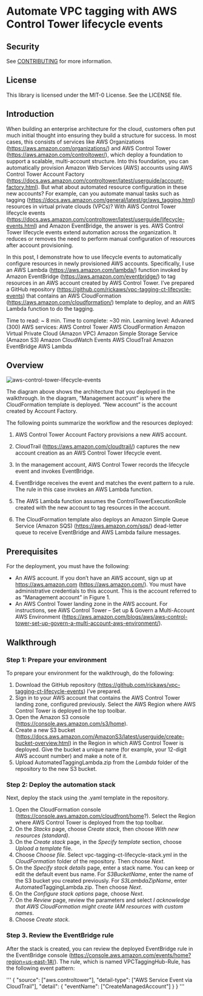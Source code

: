 # Automate VPC tagging with AWS Control Tower lifecycle events

## Security
See [CONTRIBUTING](CONTRIBUTING.md#security-issue-notifications) for more information.

## License
This library is licensed under the MIT-0 License. See the LICENSE file.

## Introduction
When building an enterprise architecture for the cloud, customers often put much initial thought into ensuring they build a structure for success. In most cases, this consists of services like AWS Organizations (https://aws.amazon.com/organizations/) and AWS Control Tower (https://aws.amazon.com/controltower/), which deploy a foundation to support a scalable, multi-account structure. Into this foundation, you can automatically provision Amazon Web Services (AWS) accounts using AWS Control Tower Account Factory (https://docs.aws.amazon.com/controltower/latest/userguide/account-factory.html). But what about automated resource configuration in these new accounts? For example, can you automate manual tasks such as tagging (https://docs.aws.amazon.com/general/latest/gr/aws_tagging.html) resources in virtual private clouds (VPCs)? With AWS Control Tower lifecycle events (https://docs.aws.amazon.com/controltower/latest/userguide/lifecycle-events.html) and Amazon EventBridge, the answer is yes. AWS Control Tower lifecycle events extend automation across the organization. It reduces or removes the need to perform manual configuration of resources after account provisioning.  

In this post, I demonstrate how to use lifecycle events to automatically configure resources in newly provisioned AWS accounts. Specifically, I use an AWS Lambda (https://aws.amazon.com/lambda/) function invoked by Amazon EventBridge (https://aws.amazon.com/eventbridge/) to tag resources in an AWS account created by AWS Control Tower. I’ve prepared a GitHub repository (https://github.com/rickaws/vpc-tagging-ct-lifecycle-events) that contains an AWS CloudFormation (https://aws.amazon.com/cloudformation/) template to deploy, and an AWS Lambda function to do the tagging.

Time  to read:        ~ 8 min.
Time  to complete:    ~30 min.
Learning  level:    	Advaned (300)
AWS  services:
                      AWS Control Tower
                      AWS  CloudFormation
                      Amazon Virtual Private Cloud (Amazon VPC)
                      Amazon Simple Storage Service (Amazon S3)
                      Amazon CloudWatch Events
                      AWS CloudTrail
                      Amazon EventBridge
                      AWS Lambda
## Overview
![aws-control-tower-lifecycle-events](https://user-images.githubusercontent.com/83367938/149060901-2fb3e518-fae7-4983-a1ad-8bded2e646f1.png)

The diagram above shows the architecture that you deployed in the walkthrough. In the diagram, “Management account” is where the CloudFormation template is deployed. “New account” is the account created by Account Factory.

The following points summarize the workflow and the resources deployed:

1. AWS Control Tower Account Factory provisions a new AWS account.
2. CloudTrail (https://aws.amazon.com/cloudtrail/) captures the new account creation as an AWS Control Tower lifecycle event.
3. In the management account, AWS Control Tower records the lifecycle event and invokes EventBridge. 

1. EventBridge receives the event and matches the event pattern to a rule. The rule in this case invokes an AWS Lambda function.
2. The AWS Lambda function assumes the ControlTowerExecutionRole created with the new account to tag resources in the account.
3. The CloudFormation template also deploys an Amazon Simple Queue Service (Amazon SQS) (https://aws.amazon.com/sqs/) dead-letter queue to receive EventBridge and AWS Lambda failure messages.

## Prerequisites
For the deployment, you must have the following:

* An AWS account. If you don’t have an AWS account, sign up at https://aws.amazon.com (https://aws.amazon.com/). You must have administrative credentials to this account. This is the account referred to as “Management account” in Figure 1.
* An AWS Control Tower landing zone in the AWS account. For instructions, see AWS Control Tower – Set up & Govern a Multi-Account AWS Environment (https://aws.amazon.com/blogs/aws/aws-control-tower-set-up-govern-a-multi-account-aws-environment/).

## Walkthrough

### Step 1: Prepare your environment
To prepare your environment for the walkthrough, do the following:

1. Download the GitHub repository (https://github.com/rickaws/vpc-tagging-ct-lifecycle-events) I’ve prepared.
2. Sign in to your AWS account that contains the AWS Control Tower landing zone, configured previously. Select the AWS Region where AWS Control Tower is deployed in the top toolbar.
3. Open the Amazon S3 console (https://console.aws.amazon.com/s3/home).
4. Create a new S3 bucket (https://docs.aws.amazon.com/AmazonS3/latest/userguide/create-bucket-overview.html) in the Region in which AWS Control Tower is deployed. Give the bucket a unique name (for example, your 12-digit AWS account number) and make a note of it.
5. Upload AutomatedTaggingLambda.zip from the *Lambda* folder of the repository to the new S3 bucket.


### Step 2: Deploy the automation stack
Next, deploy the stack using the .yaml template in the repository.

1. Open the CloudFormation console (https://console.aws.amazon.com/cloudfront/home?). Select the Region where AWS Control Tower is deployed from the top toolbar.
2. On the *Stacks* page, choose *Create stack*, then choose *With new resources (standard)*.
3. On the *Create stack* page, in the *Specify template* section, choose *Upload a template* file.
4. Choose *Choose file*. Select vpc-tagging-ct-lifecycle-stack.yml in the *CloudFormation* folder of the repository. Then choose *Next*.
5. On the *Specify stack details* page, enter a stack name. You can keep or edit the default event bus name. For *S3BucketName*, enter the name of the S3 bucket you created previously. For *S3LambdaZipName*, enter AutomatedTaggingLambda.zip. Then choose *Next*.
6. On the *Configure stack options* page, choose *Next*.
7. On the *Review* page, review the parameters and select *I acknowledge that AWS CloudFormation might create IAM resources with custom names*.
8. Choose *Create stack*.

### Step 3. Review the EventBridge rule

After the stack is created, you can review the deployed EventBridge rule in the EventBridge console (https://console.aws.amazon.com/events/home?region=us-east-1#/). The rule, which is named VPCTaggingHub-Rule, has the following event pattern:

'''
{
  "source": ["aws.controltower"],
  "detail-type": ["AWS Service Event via CloudTrail"],
  "detail": {
    "eventName": ["CreateManagedAccount"]
  }
}
'''
